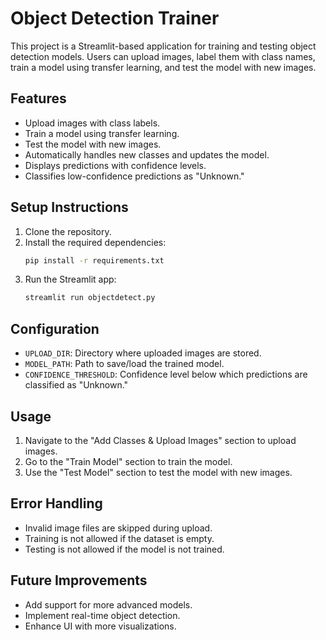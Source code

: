 # Object Detection Trainer

This project is a Streamlit-based application for training and testing object detection models. Users can upload images, label them with class names, train a model using transfer learning, and test the model with new images.

## Features
- Upload images with class labels.
- Train a model using transfer learning.
- Test the model with new images.
- Automatically handles new classes and updates the model.
- Displays predictions with confidence levels.
- Classifies low-confidence predictions as "Unknown."

## Setup Instructions
1. Clone the repository.
2. Install the required dependencies:
   ```bash
   pip install -r requirements.txt
   ```
3. Run the Streamlit app:
   ```bash
   streamlit run objectdetect.py
   ```

## Configuration
- `UPLOAD_DIR`: Directory where uploaded images are stored.
- `MODEL_PATH`: Path to save/load the trained model.
- `CONFIDENCE_THRESHOLD`: Confidence level below which predictions are classified as "Unknown."

## Usage
1. Navigate to the "Add Classes & Upload Images" section to upload images.
2. Go to the "Train Model" section to train the model.
3. Use the "Test Model" section to test the model with new images.

## Error Handling
- Invalid image files are skipped during upload.
- Training is not allowed if the dataset is empty.
- Testing is not allowed if the model is not trained.

## Future Improvements
- Add support for more advanced models.
- Implement real-time object detection.
- Enhance UI with more visualizations.